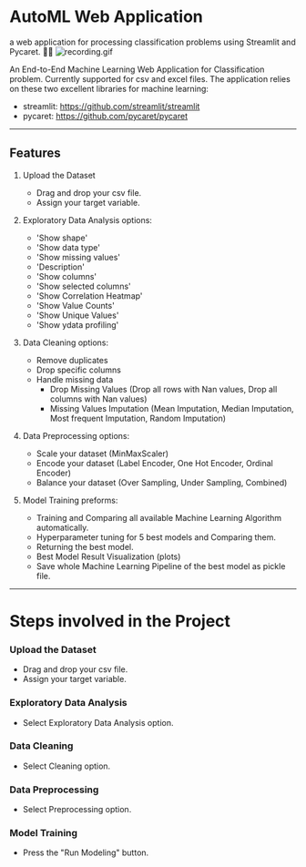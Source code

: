 # AutoML Web Application
a web application for processing classification problems using Streamlit and Pycaret. 🔎🔎
![recording.gif](https://github.com/karinmash/AutoML/blob/e073a7df31849cff38352435cf771710524ad110/recording.gif)

An End-to-End Machine Learning Web Application for Classification problem. Currently supported for csv and excel files. The application relies on these two excellent libraries for machine learning:
 * streamlit: https://github.com/streamlit/streamlit
 * pycaret: https://github.com/pycaret/pycaret

---

## Features
 1. Upload the Dataset
    * Drag and drop your csv file.
    * Assign your target variable.
 2. Exploratory Data Analysis options:
    * 'Show shape'
    * 'Show data type'
    * 'Show missing values'
    * 'Description'
    * 'Show columns'
    * 'Show selected columns'
    * 'Show Correlation Heatmap'
    * 'Show Value Counts'
    * 'Show Unique Values'
    * 'Show ydata profiling'
      
 3. Data Cleaning options:
    * Remove duplicates
    * Drop specific columns
    * Handle missing data
      * Drop Missing Values (Drop all rows with Nan values, Drop all columns with Nan values)
      * Missing Values Imputation (Mean Imputation, Median Imputation, Most frequent Imputation, Random Imputation)
  
 4. Data Preprocessing options:
    * Scale your dataset (MinMaxScaler)
    * Encode your dataset (Label Encoder, One Hot Encoder, Ordinal Encoder)
    * Balance your dataset (Over Sampling, Under Sampling, Combined)
   
 5. Model Training preforms:
    * Training and Comparing all available Machine Learning Algorithm automatically.
    * Hyperparameter tuning for 5 best models and Comparing them.
    * Returning the best model.
    * Best Model Result Visualization (plots)
    * Save whole Machine Learning Pipeline of the best model as pickle file.
   
                            

---

# Steps involved in the Project
### Upload the Dataset
  * Drag and drop your csv file.
  * Assign your target variable.

### Exploratory Data Analysis
  * Select Exploratory Data Analysis option.

### Data Cleaning
  * Select Cleaning option.

### Data Preprocessing
  * Select Preprocessing option.
    
### Model Training
  * Press the "Run Modeling" button.


    







   





 
